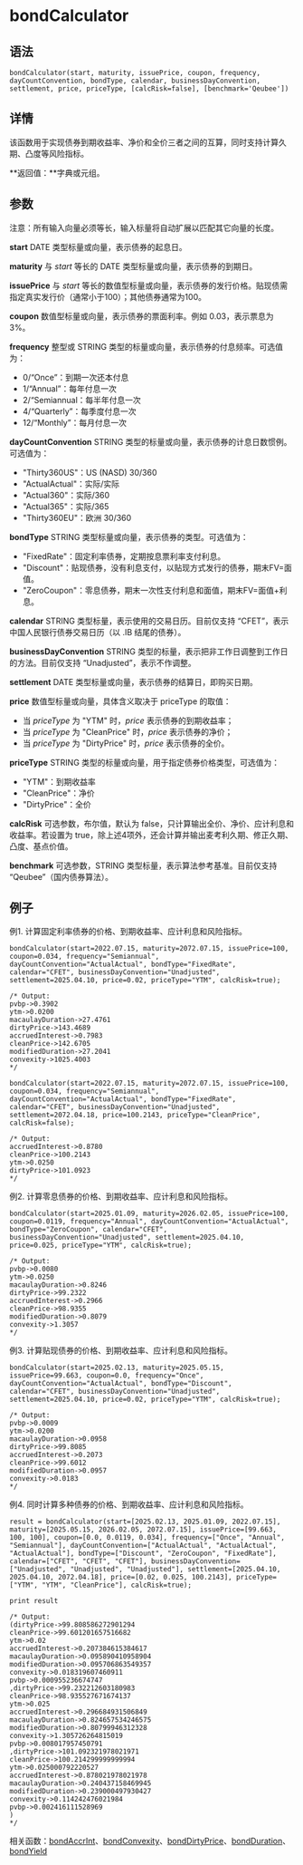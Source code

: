 # bondCalculator

## 语法

`bondCalculator(start, maturity, issuePrice, coupon, frequency,
dayCountConvention, bondType, calendar, businessDayConvention, settlement,
price, priceType, [calcRisk=false], [benchmark='Qeubee'])`

## 详情

该函数用于实现债券到期收益率、净价和全价三者之间的互算，同时支持计算久期、凸度等风险指标。

**返回值：**字典或元组。

## 参数

注意：所有输入向量必须等长，输入标量将自动扩展以匹配其它向量的长度。

**start** DATE 类型标量或向量，表示债券的起息日。

**maturity** 与 *start* 等长的 DATE 类型标量或向量，表示债券的到期日。

**issuePrice** 与 *start*
等长的数值型标量或向量，表示债券的发行价格。贴现债需指定真实发行价（通常小于100）；其他债券通常为100。

**coupon** 数值型标量或向量，表示债券的票面利率。例如 0.03，表示票息为 3%。

**frequency** 整型或 STRING 类型的标量或向量，表示债券的付息频率。可选值为：

* 0/“Once”：到期一次还本付息
* 1/“Annual”：每年付息一次
* 2/“Semiannual：每半年付息一次
* 4/“Quarterly”：每季度付息一次
* 12/“Monthly”：每月付息一次

**dayCountConvention** STRING 类型的标量或向量，表示债券的计息日数惯例。可选值为：

* "Thirty360US"：US (NASD) 30/360
* "ActualActual"：实际/实际
* "Actual360"：实际/360
* "Actual365"：实际/365
* "Thirty360EU"：欧洲 30/360

**bondType** STRING 类型标量或向量，表示债券的类型。可选值为：

* "FixedRate"：固定利率债券，定期按息票利率支付利息。
* "Discount"：贴现债券，没有利息支付，以贴现方式发行的债券，期末FV=面值。
* "ZeroCoupon"：零息债券，期末一次性支付利息和面值，期末FV=面值+利息。

**calendar** STRING 类型标量，表示使用的交易日历。目前仅支持 “CFET”，表示中国人民银行债券交易日历（以 .IB 结尾的债券）。

**businessDayConvention** STRING 类型的标量，表示把非工作日调整到工作日的方法。目前仅支持
“Unadjusted”，表示不作调整。

**settlement** DATE 类型标量或向量，表示债券的结算日，即购买日期。

**price** 数值型标量或向量，具体含义取决于 priceType 的取值：

* 当 *priceType* 为 "YTM" 时，*price* 表示债券的到期收益率；
* 当 *priceType* 为 "CleanPrice" 时，*price* 表示债券的净价；
* 当 *priceType* 为 "DirtyPrice" 时，*price* 表示债券的全价。

**priceType** STRING 类型的标量或向量，用于指定债券价格类型，可选值为：

* "YTM"：到期收益率
* "CleanPrice"：净价
* "DirtyPrice"：全价

**calcRisk** 可选参数，布尔值，默认为 false，只计算输出全价、净价、应计利息和收益率。若设置为
true，除上述4项外，还会计算并输出麦考利久期、修正久期、凸度、基点价值。

**benchmark** 可选参数，STRING 类型标量，表示算法参考基准。目前仅支持 “Qeubee”（国内债券算法）。

## 例子

例1. 计算固定利率债券的价格、到期收益率、应计利息和风险指标。

```
bondCalculator(start=2022.07.15, maturity=2072.07.15, issuePrice=100, coupon=0.034, frequency="Semiannual", dayCountConvention="ActualActual", bondType="FixedRate", calendar="CFET", businessDayConvention="Unadjusted", settlement=2025.04.10, price=0.02, priceType="YTM", calcRisk=true);

/* Output:
pvbp->0.3902
ytm->0.0200
macaulayDuration->27.4761
dirtyPrice->143.4689
accruedInterest->0.7983
cleanPrice->142.6705
modifiedDuration->27.2041
convexity->1025.4003
*/

bondCalculator(start=2022.07.15, maturity=2072.07.15, issuePrice=100, coupon=0.034, frequency="Semiannual", dayCountConvention="ActualActual", bondType="FixedRate", calendar="CFET", businessDayConvention="Unadjusted", settlement=2072.04.18, price=100.2143, priceType="CleanPrice", calcRisk=false);

/* Output:
accruedInterest->0.8780
cleanPrice->100.2143
ytm->0.0250
dirtyPrice->101.0923
*/
```

例2. 计算零息债券的价格、到期收益率、应计利息和风险指标。

```
bondCalculator(start=2025.01.09, maturity=2026.02.05, issuePrice=100, coupon=0.0119, frequency="Annual", dayCountConvention="ActualActual", bondType="ZeroCoupon", calendar="CFET", businessDayConvention="Unadjusted", settlement=2025.04.10, price=0.025, priceType="YTM", calcRisk=true);

/* Output:
pvbp->0.0080
ytm->0.0250
macaulayDuration->0.8246
dirtyPrice->99.2322
accruedInterest->0.2966
cleanPrice->98.9355
modifiedDuration->0.8079
convexity->1.3057
*/
```

例3. 计算贴现债券的价格、到期收益率、应计利息和风险指标。

```
bondCalculator(start=2025.02.13, maturity=2025.05.15, issuePrice=99.663, coupon=0.0, frequency="Once", dayCountConvention="ActualActual", bondType="Discount", calendar="CFET", businessDayConvention="Unadjusted", settlement=2025.04.10, price=0.02, priceType="YTM", calcRisk=true);

/* Output:
pvbp->0.0009
ytm->0.0200
macaulayDuration->0.0958
dirtyPrice->99.8085
accruedInterest->0.2073
cleanPrice->99.6012
modifiedDuration->0.0957
convexity->0.0183
*/
```

例4. 同时计算多种债券的价格、到期收益率、应计利息和风险指标。

```
result = bondCalculator(start=[2025.02.13, 2025.01.09, 2022.07.15], maturity=[2025.05.15, 2026.02.05, 2072.07.15], issuePrice=[99.663, 100, 100], coupon=[0.0, 0.0119, 0.034], frequency=["Once", "Annual", "Semiannual"], dayCountConvention=["ActualActual", "ActualActual", "ActualActual"], bondType=["Discount", "ZeroCoupon", "FixedRate"], calendar=["CFET", "CFET", "CFET"], businessDayConvention=["Unadjusted", "Unadjusted", "Unadjusted"], settlement=[2025.04.10, 2025.04.10, 2072.04.18], price=[0.02, 0.025, 100.2143], priceType=["YTM", "YTM", "CleanPrice"], calcRisk=true);

print result

/* Output:
(dirtyPrice->99.808586272901294
cleanPrice->99.601201657516682
ytm->0.02
accruedInterest->0.207384615384617
macaulayDuration->0.095890410958904
modifiedDuration->0.095706863549357
convexity->0.018319607460911
pvbp->0.000955236674747
,dirtyPrice->99.232212603180983
cleanPrice->98.935527671674137
ytm->0.025
accruedInterest->0.296684931506849
macaulayDuration->0.824657534246575
modifiedDuration->0.80799946312328
convexity->1.305726264815019
pvbp->0.008017957450791
,dirtyPrice->101.092321978021971
cleanPrice->100.214299999999994
ytm->0.025000792220527
accruedInterest->0.878021978021978
macaulayDuration->0.240437158469945
modifiedDuration->0.239000497930427
convexity->0.114242476021984
pvbp->0.002416111528969
)
*/
```

相关函数：[bondAccrInt](bondaccrint.md)、[bondConvexity](bondconvexity.md)、[bondDirtyPrice](bondDirtyPrice.md)、[bondDuration](bondDuration.md)、[bondYield](bondyield.md)

